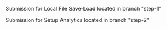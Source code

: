 Submission for Local File Save-Load located in branch "step-1"

Submission for Setup Analytics located in branch "step-2"

